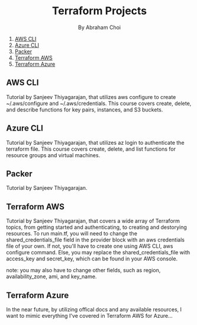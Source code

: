 <h1 align="center">
Terraform Projects
</h1>
<p align="center">By Abraham Choi</p>

1. [AWS CLI](#aws-cli)
2. [Azure CLI](#azure-cli)
3. [Packer](#packer)
4. [Terraform AWS](#terraform-aws)
5. [Terraform Azure](#terraform-azure)

## AWS CLI

Tutorial by Sanjeev Thiyagarajan, that utilizes aws configure to create ~/.aws/configure and ~/.aws/credentials. This course covers create, delete, and describe functions for key pairs, instances, and S3 buckets.

## Azure CLI

Tutorial by Sanjeev Thiyagarajan, that utilizes az login to authenticate the terraform file. This course covers create, delete, and list functions for resource groups and virtual machines.

## Packer

Tutorial by Sanjeev Thiyagarajan.

## Terraform AWS

Tutorial by Sanjeev Thiyagarajan, that covers a wide array of Terraform topics, from getting started and authenticating, to creating and destorying resources. To run main.tf, you will need to change the shared_credentials_file field in the provider block with an aws credentials file of your own. If not, you'll have to create one using AWS CLI, aws configure command. Else, you may replace the shared_credentials_file with access_key and secret_key, which can be found in your AWS console.

note: you may also have to change other fields, such as region, availability_zone, ami, and key_name.

## Terraform Azure

In the near future, by utilizing offical docs and any available resources, I want to mimic everything I've covered in Terraform AWS for Azure...
